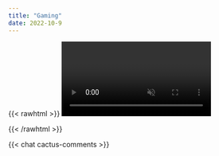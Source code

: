 ```yaml
---
title: "Gaming"
date: 2022-10-9
---
```


{{< rawhtml >}}
<video id="video" autoplay="" controls="true" muted></video>
<script>
	if (Hls.isSupported()) {
		const video = document.getElementById('video');
		const hls = new Hls();
		hls.attachMedia(video);
		hls.on(Hls.Events.MEDIA_ATTACHED, () => {
			hls.loadSource('https://dash.seanbehan.ca/hls/stream.m3u8');
		});
	}

	video.play();
</script>
{{< /rawhtml >}}

{{< chat cactus-comments >}}
